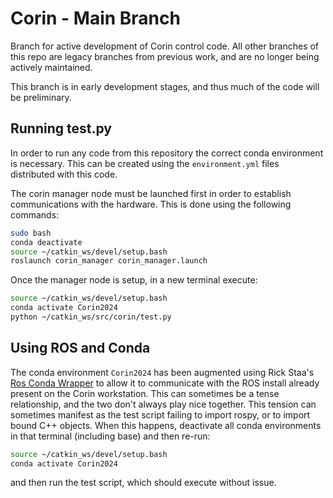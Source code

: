 # Corin - Main Branch

Branch for active development of Corin control code. All other branches of this repo are legacy branches from previous work, and are no longer being actively maintained.

This branch is in early development stages, and thus much of the code will be preliminary.

## Running test.py

In order to run any code from this repository the correct conda environment is necessary. This can be created using the `environment.yml` files distributed with this code.

The corin manager node must be launched first in order to establish communications with the hardware. This is done using the following commands:

``` bash
sudo bash
conda deactivate
source ~/catkin_ws/devel/setup.bash
roslaunch corin_manager corin_manager.launch
```

Once the manager node is setup, in a new terminal execute:

```bash
source ~/catkin_ws/devel/setup.bash
conda activate Corin2024
python ~/catkin_ws/src/corin/test.py
```

## Using ROS and Conda

The conda environment `Corin2024` has been augmented using Rick Staa's [Ros Conda Wrapper](https://github.com/rickstaa/.ros_conda_wrapper) to allow it to communicate with the ROS install already present on the Corin workstation. This can sometimes be a tense relationship, and the two don't always play nice together. This tension can sometimes manifest as the test script failing to import rospy, or to import bound C++ objects. When this happens, deactivate all conda environments in that terminal (including base) and then re-run:

```bash
source ~/catkin_ws/devel/setup.bash
conda activate Corin2024
```

and then run the test script, which should execute without issue.
